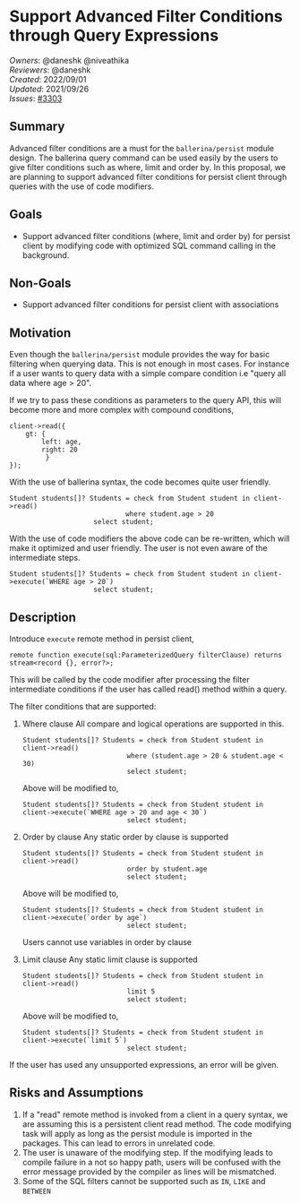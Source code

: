 # Support Advanced Filter Conditions through Query Expressions

_Owners_: @daneshk @niveathika  
_Reviewers_: @daneshk  
_Created_: 2022/09/01  
_Updated_: 2021/09/26  
_Issues_: [#3303](https://github.com/ballerina-platform/ballerina-standard-library/issues/3303)

## Summary

Advanced filter conditions are a must for the `ballerina/persist` module design. The ballerina query command can be used easily by the users to give filter conditions such as where, limit and order by. In this proposal, we are planning to support advanced filter conditions for persist client through queries with the use of code modifiers.

## Goals

- Support advanced filter conditions (where, limit and order by) for persist client by modifying code with optimized SQL command calling in the background.

## Non-Goals

- Support advanced filter conditions for persist client with associations

## Motivation

Even though the `ballerina/persist` module provides the way for basic filtering when querying data. This is not enough in most cases. For instance if a user wants to query data with a simple compare condition i.e "query all data where age > 20". 

If we try to pass these conditions as parameters to the query API, this will become more and more complex with compound conditions,
```ballerina
client->read({
	gt: {
		left: age,
		right: 20
         }
});
```

With the use of ballerina syntax, the code becomes quite user friendly.
```ballerina
Student students[]? Students = check from Student student in client->read()
             			     where student.age > 20
				     select student;
```

With the use of code modifiers the above code can be re-written, which will make it optimized and user friendly. The user is not even aware of the intermediate steps.
```ballerina
Student students[]? Students = check from Student student in client->execute(`WHERE age > 20`)
				     select student;
```
 
## Description

Introduce `execute` remote method in persist client,
```ballerina
remote function execute(sql:ParameterizedQuery filterClause) returns stream<record {}, error?>;
```

This will be called by the code modifier after processing the filter intermediate conditions if the user has called read() method within a query.

The filter conditions that are supported:
1. Where clause
    All compare and logical operations are supported in this.
    ```ballerina
    Student students[]? Students = check from Student student in client->read()
				              where (student.age > 20 & student.age < 30)
				              select student;
    ```
     Above will be modified to,
    ```ballerina
    Student students[]? Students = check from Student student in client->execute(`WHERE age > 20 and age < 30`)
				              select student;
     ```

2. Order by clause
    Any static order by clause is supported
    ```ballerina
    Student students[]? Students = check from Student student in client->read()
 				              order by student.age
				              select student;
     ```
     Above will be modified to,
    ```ballerina
    Student students[]? Students = check from Student student in client->execute(`order by age`)
				              select student;
     ```
     Users cannot use variables in order by clause

3. Limit clause
    Any static limit clause is supported
    ```ballerina
    Student students[]? Students = check from Student student in client->read()
 				              limit 5
				              select student;
    ```
     Above will be modified to,
    ```ballerina
    Student students[]? Students = check from Student student in client->execute(`limit 5`)
				              select student;
    ```

If the user has used any unsupported expressions, an error will be given.

## Risks and Assumptions

1. If a "read" remote method is invoked from a client in a query syntax, we are assuming this is a persistent client read method. The code modifying task will apply as long as the persist module is imported in the packages. This can lead to errors in unrelated code. 
2. The user is unaware of the modifying step. If the modifying leads to compile failure in a not so happy path, users will be confused with the error message provided by the compiler as lines will be mismatched.
3. Some of the SQL filters cannot be supported such as  `IN`, `LIKE` and `BETWEEN`
